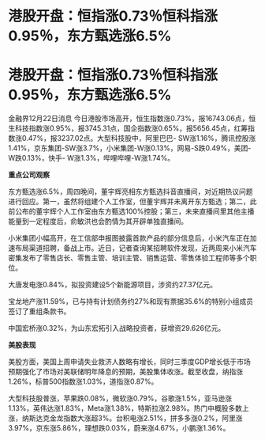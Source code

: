 # 港股开盘：恒指涨0.73％恒科指涨0.95％，东方甄选涨6.5%

# 港股开盘：恒指涨0.73％恒科指涨0.95％，东方甄选涨6.5%

金融界12月22日消息
今日港股市场高开，恒生指数涨0.73%，报16743.06点，恒生科技指数涨0.95%，报3745.31点，国企指数涨0.65%，报5656.45点，红筹指数涨0.47%，报3237.02点。大型科技股中，阿里巴巴-
SW涨1.16%，腾讯控股涨1.41%，京东集团-SW涨3.7%，小米集团-W涨0.13%，网易-S跌0.49%，美团-W跌0.13%，快手-
W涨1.3%，哔哩哔哩-W涨1.74%。

**重点公司观察**

东方甄选涨6.5%，周四晚间，董宇辉亮相东方甄选抖音直播间，对近期热议问题进行回应。第一，虽然将组建个人工作室，但董宇辉并未离开东方甄选；第二，此前公布的董宇辉个人工作室由东方甄选100%控股；第三，未来直播间里其他主播能量到一定程度后，俞敏洪也会酌情为其开辟单独直播间。

小米集团小幅高开，在工信部申报图披露首款产品的部分信息后，小米汽车正在加速布局渠道招聘，备战上市。近日，记者查询某招聘软件发现，近两周来小米汽车密集发布了零售店长、零售主管、培训主管、销售运营、零售体验工程师等多个职位。

大唐发电涨0.84%，拟投资建设5个新能源项目，涉资约27.37亿元。

宝龙地产涨11.59%，已与持有计划债务约27%和现有票据35.6%的特别小组成员签订了重组条款书。

中国宏桥涨0.32%，为山东宏拓引入战略投资者，获增资29.626亿元。

**美股表现**

美股方面，美国上周申请失业救济人数略有增长，同时三季度GDP增长低于市场预期强化了市场对美联储明年降息的预期，美股集体收涨。截至收盘，纳指涨1.26%，标普500指数涨1.03%，道指涨0.87%。

大型科技股普涨，苹果跌0.08%，微软涨0.79%，谷歌涨1.5%，亚马逊涨1.13%，英伟达涨1.83%，Meta涨1.38%，特斯拉涨2.98%。热门中概股多数上涨，纳斯达克金龙指数大涨超3%。台积电涨2.51%，拼多多涨0.2%，阿里涨3.97%，京东涨5.86%，理想跌0.03%，蔚来涨4.67%，小鹏涨1.36%。

